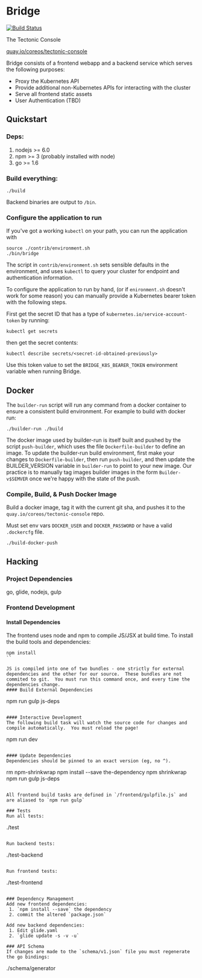 Bridge
======

[![Build Status](https://jenkins-tectonic.prod.coreos.systems/buildStatus/icon?job=console-build)](https://jenkins-tectonic.prod.coreos.systems/job/console-build/)

The Tectonic Console

[quay.io/coreos/tectonic-console](https://quay.io/repository/coreos/tectonic-console?tab=tags)

Bridge consists of a frontend webapp and a backend service which serves the following purposes:
- Proxy the Kubernetes API
- Provide additional non-Kubernetes APIs for interacting with the cluster
- Serve all frontend static assets
- User Authentication (TBD)

## Quickstart

### Deps:

1. nodejs >= 6.0
2. npm >= 3 (probably installed with node)
3. go >= 1.6

### Build everything:
```
./build
```

Backend binaries are output to `/bin`.


### Configure the application to run

If you've got a working `kubectl` on your path, you can run the application with

```
source ./contrib/environment.sh
./bin/bridge
```

The script in `contrib/environment.sh` sets sensible defaults in the environment, and uses `kubectl` to query your cluster for endpoint and authentication information.

To configure the application to run by hand, (or if `enironment.sh` doesn't work for some reason) you can manually provide a Kubernetes bearer token with the following steps.

First get the secret ID that has a type of `kubernetes.io/service-account-token` by running:
```
kubectl get secrets
```

then get the secret contents:
```
kubectl describe secrets/<secret-id-obtained-previously>
```

Use this token value to set the `BRIDGE_K8S_BEARER_TOKEN` environment variable when running Bridge.

## Docker
The `builder-run` script will run any command from a docker container to ensure a consistent build environment.
For example to build with docker run:
```
./builder-run ./build
```

The docker image used by builder-run is itself built and pushed by the
script `push-builder`, which uses the file `Dockerfile-builder` to
define an image. To update the builder-run build environment, first make
your changes to `Dockerfile-builder`, then run `push-builder`, and
then update the BUILDER_VERSION variable in `builder-run` to point to
your new image. Our practice is to manually tag images builder images in the form
`Builder-v$SEMVER` once we're happy with the state of the push.

### Compile, Build, & Push Docker Image
Build a docker image, tag it with the current git sha, and pushes it to the `quay.io/coreos/tectonic-console` repo.

Must set env vars `DOCKER_USER` and `DOCKER_PASSWORD` or have a valid `.dockercfg` file.
```
./build-docker-push
```

## Hacking
### Project Dependencies
go, glide, nodejs, gulp

### Frontend Development

#### Install Dependencies
The frontend uses node and npm to compile JS/JSX at build time. To install the build tools and dependencies:
```
npm install
``

JS is compiled into one of two bundles - one strictly for external dependencies and the other for our source.  These bundles are not commited to git.  You must run this command once, and every time the dependencies change.
#### Build External Dependencies
```
npm run gulp js-deps
```

#### Interactive Development
The following build task will watch the source code for changes and compile automatically.  You must reload the page!
```
npm run dev
```

#### Update Dependencies
Dependencies should be pinned to an exact version (eg, no ^).

```
rm npm-shrinkwrap
npm install --save the-dependency
npm shrinkwrap
npm run gulp js-deps
```

All frontend build tasks are defined in `/frontend/gulpfile.js` and are aliased to `npm run gulp`

### Tests
Run all tests:
```
./test
```

Run backend tests:
```
./test-backend
```

Run frontend tests:
```
./test-frontend
```

### Dependency Management
Add new frontend dependencies:
 1. `npm install --save` the dependency
 2. commit the altered `package.json`

Add new backend dependencies:
 1. Edit glide.yaml
 2. `glide update -s -v -u`

### API Schema
If changes are made to the `schema/v1.json` file you must regenerate the go bindings:
```
./schema/generator
```
